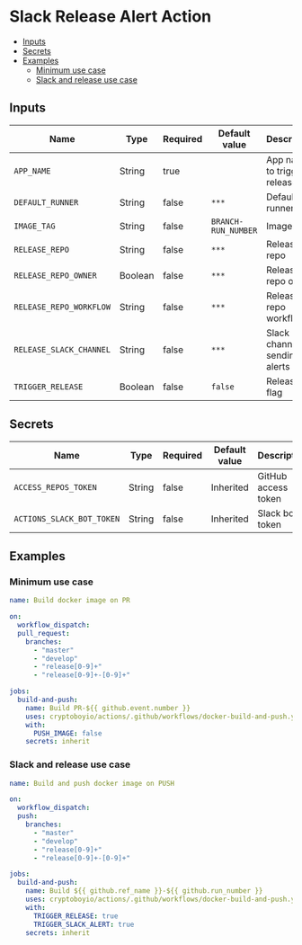 # Slack Release Alert Action

- [Inputs](#inputs)
- [Secrets](#secrets)
- [Examples](#examples)
  - [Minimum use case](#minimum-use-case)
  - [Slack and release use case](#slack-and-release-use-case)

## Inputs

| Name                    | Type    | Required | Default value       | Description                      |
| ----------------------- | ------- | -------- | ------------------- | -------------------------------- |
| `APP_NAME`              | String  | true     |                     | App name to trigger release      |
| `DEFAULT_RUNNER`        | String  | false    | `***`               | Default runners                  |
| `IMAGE_TAG`             | String  | false    | `BRANCH-RUN_NUMBER` | Image tag                        |
| `RELEASE_REPO`          | String  | false    | `***`               | Release repo                     |
| `RELEASE_REPO_OWNER`    | Boolean | false    | `***`               | Release repo owner               |
| `RELEASE_REPO_WORKFLOW` | String  | false    | `***`               | Release repo workflow            |
| `RELEASE_SLACK_CHANNEL` | String  | false    | `***`               | Slack channel for sending alerts |
| `TRIGGER_RELEASE`       | Boolean | false    | `false`             | Release flag                     |

## Secrets

| Name                      | Type   | Required | Default value | Description         |
| ------------------------- | ------ | -------- | ------------- | ------------------- |
| `ACCESS_REPOS_TOKEN`      | String | false    | Inherited     | GitHub access token |
| `ACTIONS_SLACK_BOT_TOKEN` | String | false    | Inherited     | Slack bot token     |

## Examples

### Minimum use case

```yaml
name: Build docker image on PR

on:
  workflow_dispatch:
  pull_request:
    branches:
      - "master"
      - "develop"
      - "release[0-9]+"
      - "release[0-9]+-[0-9]+"

jobs:
  build-and-push:
    name: Build PR-${{ github.event.number }}
    uses: cryptoboyio/actions/.github/workflows/docker-build-and-push.yaml@v1
    with:
      PUSH_IMAGE: false
    secrets: inherit
```

### Slack and release use case

```yaml
name: Build and push docker image on PUSH

on:
  workflow_dispatch:
  push:
    branches:
      - "master"
      - "develop"
      - "release[0-9]+"
      - "release[0-9]+-[0-9]+"

jobs:
  build-and-push:
    name: Build ${{ github.ref_name }}-${{ github.run_number }}
    uses: cryptoboyio/actions/.github/workflows/docker-build-and-push.yaml@docker-build-and-push-action
    with:
      TRIGGER_RELEASE: true
      TRIGGER_SLACK_ALERT: true
    secrets: inherit
```
